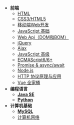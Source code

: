 * **前端**
    * [HTML](HTML/readme)
    * [CSS3/HTML5](CSS/readme)
    * [移动端Web开发](MobileWebDev/readme)
    * [JavaScript 基础](JavaScript/readme)
    * [Web Api（DOM和BOM）](WebApi/readme)
    * [jQuery](jQuery/readme)
    * [Ajax](Ajax/readme)
    * [JavaScript 高级](JS-Advance/readme)
    * [ECMAScript6/6+](ECMAScript6+/readme)
    * [Promise & async/await](Promise/readme.md)
    * [Node.js](Node.js/readme)
    * [HTTP 协议原理与应用](HTTP/readme)
    * [Vue 全家桶](vue&vue-router&vuex/readme)
* **编程语言**
    * [**Java SE**](Java/readme)
    * [**Python**](Python/readme)
* **计算机基础**
    * [**MySQL**](MySQL/readme)
    * [计算机网络](C-Network/readme)
